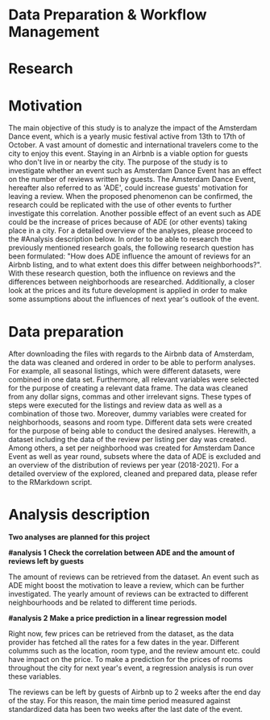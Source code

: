 ﻿# Data Preparation & Workflow Management

# Research 

# Motivation
The main objective of this study is to analyze the impact of the Amsterdam Dance event, which is a yearly music festival active from 13th to 17th of October. A vast amount of domestic and international travelers come to the city to enjoy this event. Staying in an Airbnb is a viable option for guests who don't live in or nearby the city. The purpose of the study is to investigate whether an event such as Amsterdam Dance Event has an effect on the number of reviews written by guests. The Amsterdam Dance Event, hereafter also referred to as 'ADE', could increase guests' motivation for leaving a review. When the proposed phenomenon can be confirmed, the research could be replicated with the use of other events to further investigate this correlation. Another possible effect of an event such as ADE could be the increase of prices because of ADE (or other events) taking place in a city. For a detailed overview of the analyses, please proceed to the #Analysis description below. In order to be able to research the previously mentioned research goals, the following research question has been formulated: "How does ADE influence the amount of reviews for an Airbnb listing, and to what extent does this differ between neighborhoods?". With these research question, both the influence on reviews and the differences between neighborhoods are researched. Additionally, a closer look at the prices and its future development is applied in order to make some assumptions about the influences of next year's outlook of the event.   

# Data preparation
After downloading the files with regards to the Airbnb data of Amsterdam, the data was cleaned and ordered in order to be able to perform analyses. For example, all seasonal listings, which were different datasets, were combined in one data set. Furthermore, all relevant variables were selected for the purpose of creating a relevant data frame. The data was cleaned from any dollar signs, commas and other irrelevant signs. These types of steps were executed for the listings and review data as well as a combination of those two. Moreover, dummy variables were created for neighborhoods, seasons and room type. Different data sets were created for the purpose of being able to conduct the desired analyses. Herewith, a dataset including the data of the review per listing per day was created. Among others, a set per neighborhood was created for Amsterdam Dance Event as well as year round, subsets where the data of ADE is excluded and an overview of the distribution of reviews per year (2018-2021). For a detailed overview of the explored, cleaned and prepared data, please refer to the RMarkdown script. 

# Analysis description
**Two analyses are planned for this project**

**#analysis 1**
**Check the correlation between ADE and the amount of reviews left by guests**

The amount of reviews can be retrieved from the dataset. An event such as ADE might boost the motivation to leave a review, which can be further investigated. 
The yearly amount of reviews can be extracted to different neighbourhoods and be related to different time periods.


**#analysis 2**
**Make a price prediction in a linear regression model**

Right now, few prices can be retrieved from the dataset, as the data provider has fetched all the rates for a few dates in the year. Different columms such as the location, room type, and the review amount etc. could have impact on the price. To make a prediction for the prices of rooms throughout the city for next year's event, a regression analysis is run over these variables. 

The reviews can be left by guests of Airbnb up to 2 weeks after the end day of the stay. For this reason, the main time period measured against standardized data has been two weeks after the last date of the event.

